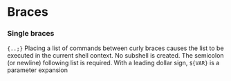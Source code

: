 # Braces
### Single braces
```{..;}``` Placing a list of commands between curly braces causes the list to be executed in the current shell context. No subshell is created. The semicolon (or newline) following list is required.
With a leading dollar sign, ```${VAR}``` is a parameter expansion
